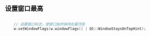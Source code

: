 ## 设置窗口最高

```cpp

    // 设置窗口标志，使窗口始终保持在最顶层
    w.setWindowFlags(w.windowFlags() | Qt::WindowStaysOnTopHint);
```

